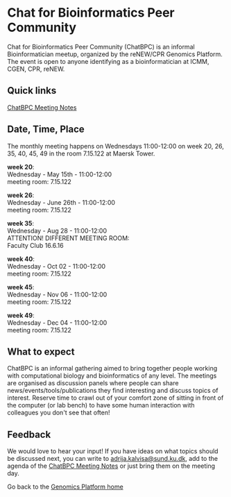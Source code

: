 # Chat for Bioinformatics Peer Community

Chat for Bioinformatics Peer Community (ChatBPC) is an informal Bioinformatician meetup, organized by the reNEW/CPR Genomics Platform.
The event is open to anyone identifying as a bioinformatician at ICMM, CGEN, CPR, reNEW.

## Quick links

[ChatBPC Meeting Notes](https://alumni.sharepoint.com/:o:/s/UCPH_SUND_GENOMICS_PLATFORM/EpHtLJt2hH1DvEKMEmUzWscBcDha9VrhSVlides5aTYRkg?e=RDx4du)  

## Date, Time, Place

The monthly meeting happens on Wednesdays 11:00-12:00 on week 20, 26, 35, 40, 45, 49 in the room 7.15.122 at Maersk Tower.

**week 20**:  
Wednesday - May 15th - 11:00-12:00  
meeting room: 7.15.122

**week 26**:  
Wednesday - June 26th - 11:00-12:00  
meeting room: 7.15.122

**week 35**:  
Wednesday - Aug 28 - 11:00-12:00  
ATTENTION! DIFFERENT MEETING ROOM:  
Faculty Club 16.6.16

**week 40**:  
Wednesday - Oct 02 - 11:00-12:00  
meeting room: 7.15.122

**week 45**:  
Wednesday - Nov 06 - 11:00-12:00  
meeting room: 7.15.122

**week 49**:  
Wednesday - Dec 04 - 11:00-12:00  
meeting room: 7.15.122

 
## What to expect

ChatBPC is an informal gathering aimed to bring together people working with computational biology and bioinformatics of any level. The meetings are organised as discussion panels where people can share news/events/tools/publications they find interesting and discuss topics of interest. Reserve time to crawl out of your comfort zone of sitting in front of the computer (or lab bench) to have some human interaction with colleagues you don't see that often!

## Feedback

We would love to hear your input! If you have ideas on what topics should be discussed next, you can write to adrija.kalvisa@sund.ku.dk, add to the agenda of the [ChatBPC Meeting Notes](https://alumni.sharepoint.com/:o:/s/UCPH_SUND_GENOMICS_PLATFORM/EpHtLJt2hH1DvEKMEmUzWscBcDha9VrhSVlides5aTYRkg?e=RDx4du) or just bring them on the meeting day.

Go back to the [Genomics Platform home](https://sundgenomics.github.io)
